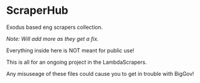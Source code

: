 # ScraperHub

Exodus based eng scrapers collection. 

*Note: Will add more as they get a fix.*

Everything inside here is NOT meant for public use!

This is all for an ongoing project in the LambdaScrapers.

Any misuseage of these files could cause you to get in trouble with BigGov!
